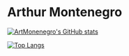 # Arthur Montenegro

[![ArtMonenegro's GitHub stats](https://github-readme-stats.vercel.app/api?username=ArtMontenegro\&theme=transparent\&show_icons=true\&show=prs_merged\&rank_icon=github)](https://github.com/ArtMontenegro/github-readme-stats)
<!-- \&include_all_commits=true-->
[![Top Langs](https://github-readme-stats.vercel.app/api/top-langs/?username=ArtMontenegro\&layout=compact\&theme=transparent\&langs_count=8)](https://github.com/ArtMontenegro/github-readme-stats)
